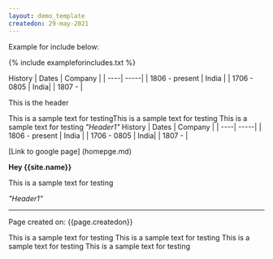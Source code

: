 ```yaml
---
layout: demo_template
createdon: 29-may-2021
---
```

Example for include below:

{% include exampleforincludes.txt %}

History
| Dates | Company | 
| ----| -----|
| 1806 - present | India | 
| 1706 - 0805 | India|
| 1807 - |


This is the header

This is a sample text for testingThis is a sample text for testing
This is a sample text for testing
_"Header1"_
History
| Dates | Company | 
| ----| -----|
| 1806 - present | India | 
| 1706 - 0805 | India|
| 1807 - |


[Link to google page] (homepge.md)

**Hey {{site.name}}**

This is a sample text for testing

_"Header1"_

-------
Page created on: {{page.createdon}}

This is a sample text for testing
This is a sample text for testing
This is a sample text for testing
This is a sample text for testing


